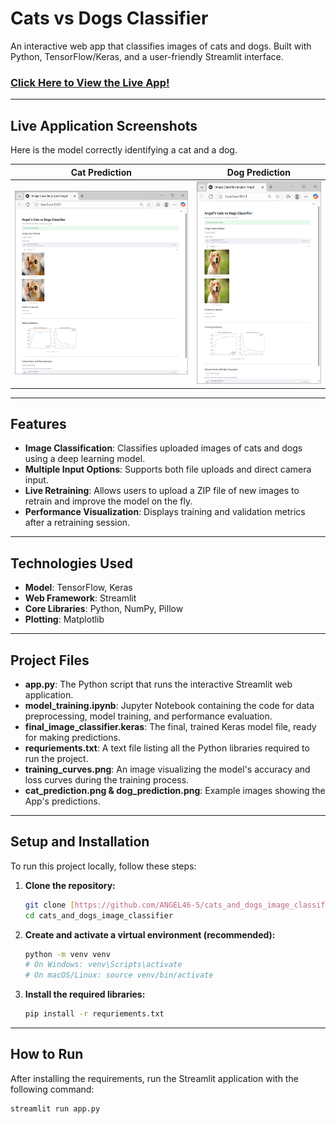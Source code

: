 # Cats vs Dogs Classifier

An interactive web app that classifies images of cats and dogs. Built with Python, TensorFlow/Keras, and a user-friendly Streamlit interface. 

### [Click Here to View the Live App!](https://catsanddogsimageclassifier-mjzgtuqwzq6ijwbva2g2c2.streamlit.app/)

---

## Live Application Screenshots

Here is the model correctly identifying a cat and a dog.

| Cat Prediction | Dog Prediction |
| :---: | :---: |
| ![Cat Prediction Screenshot](https://raw.githubusercontent.com/ANGEL46-5/cats_and_dogs_image_classifier/main/cat-prediction.png) | ![Dog Prediction Screenshot](https://raw.githubusercontent.com/ANGEL46-5/cats_and_dogs_image_classifier/main/dog-prediction.png) |

---

## Features

- **Image Classification**: Classifies uploaded images of cats and dogs using a deep learning model.
- **Multiple Input Options**: Supports both file uploads and direct camera input.
- **Live Retraining**: Allows users to upload a ZIP file of new images to retrain and improve the model on the fly.
- **Performance Visualization**: Displays training and validation metrics after a retraining session.

---

## Technologies Used

- **Model**: TensorFlow, Keras
- **Web Framework**: Streamlit
- **Core Libraries**: Python, NumPy, Pillow 
- **Plotting**: Matplotlib 

---
## Project Files
* **app.py**: The Python script that runs the interactive Streamlit web application.
* **model_training.ipynb**: Jupyter Notebook containing the code for data preprocessing, model training, and performance evaluation.
* **final_image_classifier.keras**: The final, trained Keras model file, ready for making predictions.
* **requriements.txt**: A text file listing all the Python libraries required to run the project.
* **training_curves.png**: An image visualizing the model's accuracy and loss curves during the training process.
* **cat_prediction.png & dog_prediction.png**: Example images showing the App's predictions.

---

## Setup and Installation

To run this project locally, follow these steps:

1.  **Clone the repository:**
    ```sh
    git clone [https://github.com/ANGEL46-5/cats_and_dogs_image_classifier.git](https://github.com/ANGEL46-5/cats_and_dogs_image_classifier.git)
    cd cats_and_dogs_image_classifier
    ```

2.  **Create and activate a virtual environment (recommended):**
    ```sh
    python -m venv venv
    # On Windows: venv\Scripts\activate
    # On macOS/Linux: source venv/bin/activate
    ```

3.  **Install the required libraries:**
    ```sh
    pip install -r requriements.txt
    ```

---

## How to Run

After installing the requirements, run the Streamlit application with the following command:

```sh
streamlit run app.py
